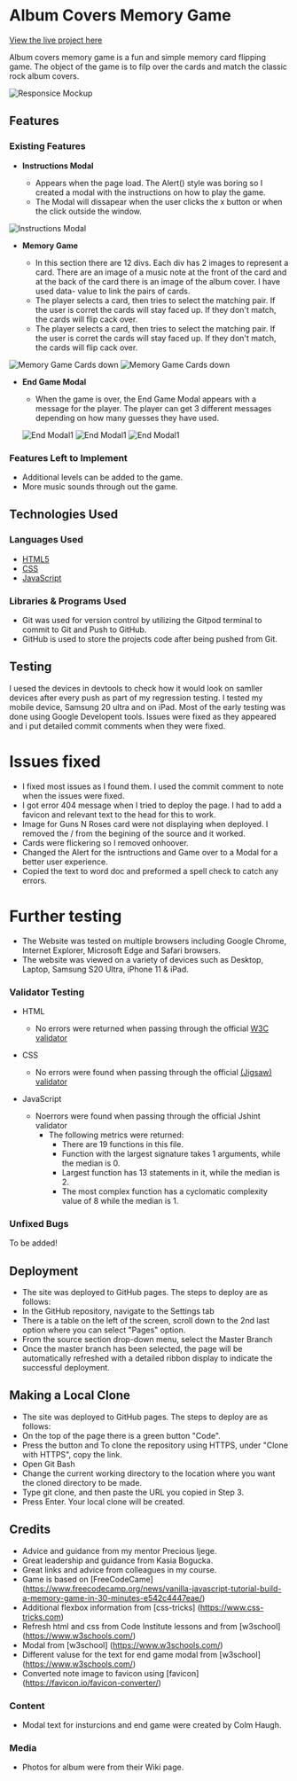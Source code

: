 # Album Covers Memory Game

 [View the live project here](https://colmhaugh.github.io/Album-Covers-Memory-Game/)

Album covers memory game is a fun and simple memory card flipping game.  The object of the game is to filp over the cards and match the classic rock album covers.

![Responsice Mockup](https://github.com/colmhaugh/Album-Covers-Memory-Game/blob/main/assets/images/AmIResponsive.JPG)

## Features 

### Existing Features

- __Instructions Modal__

  - Appears when the page load.  The Alert() style was boring so I created a modal with the instructions on how to play the game.
  - The Modal will dissapear when the user clicks the x button or when the click outside the window. 

![Instructions Modal](https://github.com/colmhaugh/Album-Covers-Memory-Game/blob/main/assets/images/InstructionsModal.JPG)

- __Memory Game__

  - In this section there are 12 divs.  Each div has 2 images to represent a card.  There are an image of a music note at the front of the card and at the back of the card there is an image of the album cover.  I have used data- value to link the pairs of cards.
  - The player selects a card, then tries to select the matching pair.  If the user is corret the cards will stay faced up.  If they don't match, the cards will flip cack over.  
  - The player selects a card, then tries to select the matching pair.  If the user is corret the cards will stay faced up.  If they don't match, the cards will flip cack over.

![Memory Game Cards down](https://github.com/colmhaugh/Album-Covers-Memory-Game/blob/main/assets/images/MemoryGameCards.JPG)
![Memory Game Cards down](https://github.com/colmhaugh/Album-Covers-Memory-Game/blob/main/assets/images/MemoryGameCardsAlbums.JPG)

- __End Game Modal__

  - When the game is over, the End Game Modal appears with a message for the player.  The player can get 3 different messages depending on how many guesses they have used.

  ![End Modal1](https://github.com/colmhaugh/Album-Covers-Memory-Game/blob/main/assets/images/EndGameModal1.JPG)
   ![End Modal1](https://github.com/colmhaugh/Album-Covers-Memory-Game/blob/main/assets/images/EndGameModal2.JPG)
    ![End Modal1](https://github.com/colmhaugh/Album-Covers-Memory-Game/blob/main/assets/images/EndGameModal3.JPG)

### Features Left to Implement

- Additional levels can be added to the game.
- More music sounds through out the game.

## Technologies Used 

### Languages Used

  - [HTML5](https://en.wikipedia.org/wiki/HTML5)
  - [CSS](https://en.wikipedia.org/wiki/CSS)
  - [JavaScript](https://en.wikipedia.org/wiki/JavaScript)

### Libraries & Programs Used

  - Git was used for version control by utilizing the Gitpod terminal to commit to Git and Push to GitHub.
  - GitHub is used to store the projects code after being pushed from Git.


## Testing 

I uesed the devices in devtools to check how it would look on samller devices after every push as part of my regression testing.
I tested my mobile device, Samsung 20 ultra and on iPad.
Most of the early testing was done using Google Developent tools.
Issues were fixed as they appeared and i put detailed commit comments when they were fixed.

# Issues fixed

- I fixed most issues as I found them.  I used the commit comment to note when the issues were fixed.
- I got error 404 message when I tried to deploy the page.  I had to add a favicon and relevant text to the head for this to work.
- Image for Guns N Roses card were not displaying when deployed.  I removed the / from the begining of the source and it worked.
- Cards were flickering so I removed onhoover.
- Changed the Alert for the isntructions and Game over to a Modal for a better user experience.
- Copied the text to word doc and preformed a spell check to catch any errors.

# Further testing
- The Website was tested on multiple browsers including Google Chrome, Internet Explorer, Microsoft Edge and Safari browsers.
- The website was viewed on a variety of devices such as Desktop, Laptop, Samsung S20 Ultra, iPhone 11 & iPad.


### Validator Testing 

- HTML
  - No errors were returned when passing through the official [W3C validator](https://validator.w3.org/nu/#textarea)
- CSS
  - No errors were found when passing through the official [(Jigsaw) validator](https://jigsaw.w3.org/css-validator/validator)

- JavaScript
  - Noerrors were found when passing through the official Jshint validator
    - The following metrics were returned:
      - There are 19 functions in this file.
      - Function with the largest signature takes 1 arguments, while the median is 0.
      - Largest function has 13 statements in it, while the median is 2.
      - The most complex function has a cyclomatic complexity value of 8 while the median is 1.

### Unfixed Bugs

To be added!

## Deployment

  - The site was deployed to GitHub pages. The steps to deploy are as follows: 
  - In the GitHub repository, navigate to the Settings tab 
  - There is a table on the left of the screen, scroll down to the 2nd last option where you can select "Pages" option.
  - From the source section drop-down menu, select the Master Branch
  - Once the master branch has been selected, the page will be automatically refreshed with a detailed ribbon display to indicate the successful deployment. 

## Making a Local Clone

  - The site was deployed to GitHub pages. The steps to deploy are as follows: 
  - On the top of the page there is a green button "Code".
  - Press the button and To clone the repository using HTTPS, under "Clone with HTTPS", copy the link.
  - Open Git Bash
  - Change the current working directory to the location where you want the cloned directory to be made.
  - Type git clone, and then paste the URL you copied in Step 3.
  - Press Enter. Your local clone will be created.

## Credits 

- Advice and guidance from my mentor Precious Ijege.
- Great leadership and guidance from Kasia Bogucka.
- Great links and advice from colleagues in my course. 
- Game is based on [FreeCodeCame] (https://www.freecodecamp.org/news/vanilla-javascript-tutorial-build-a-memory-game-in-30-minutes-e542c4447eae/)
- Additional flexbox information from [css-tricks] (https://www.css-tricks.com)
- Refresh html and css from Code Institute lessons and from [w3school] (https://www.w3schools.com/)
- Modal from [w3school] (https://www.w3schools.com/)
- Different valuse for the text for end game modal from [w3school] (https://www.w3schools.com/)
- Converted note image to favicon using [favicon] (https://favicon.io/favicon-converter/)


### Content 

- Modal text for insturcions and end game were created by Colm Haugh.


### Media

- Photos for album were from their Wiki page.

